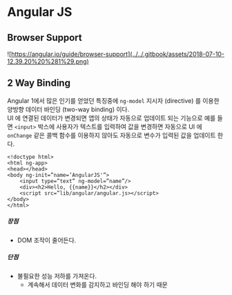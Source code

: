 # Angular JS

## Browser Support

![https://angular.io/guide/browser-support](../../.gitbook/assets/2018-07-10-12.39.20%20%281%29.png)

## 2 Way Binding

Angular 1에서 많은 인기를 얻었던 특징중에 `ng-model` 지시자 \(directive\) 를 이용한 양방향 데이터 바인딩 \(two-way binding\) 이다.  
UI 에 연결된 데이터가 변경되면 앱의 상태가 자동으로 업데이트 되는 기능으로 예를 들면 `<input>` 박스에 사용자가 텍스트를 입력하여 값을 변경하면 자동으로 UI 에 `onChange` 같은 콜백 함수를 이용하지 않아도 자동으로 변수가 입력된 값을 업데이트 한다.

```markup
<!doctype html>
<html ng-app>
<head></head>
<body ng-init=”name=’AngularJS'”>
    <input type=”text” ng-model=”name”/>
    <div><h2>Hello, {{name}}</h2></div>
    <script src=”lib/angular/angular.js></script>
</body>
</html>
```

##### 장점

* DOM 조작이 줄어든다.

##### 단점

* 불필요한 성능 저하를 가져온다.
  * 계속해서 데이터 변화를 감지하고 바인딩 해야 하기 때문

